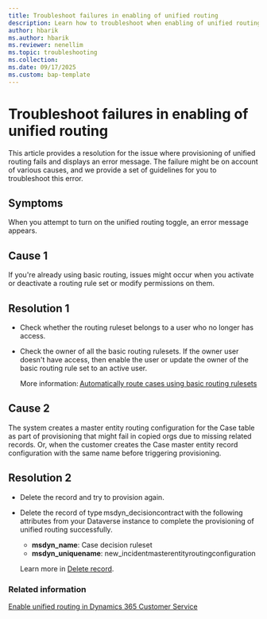 ```yaml
---
title: Troubleshoot failures in enabling of unified routing
description: Learn how to troubleshoot when enabling of unified routing fails in Dynamics 365 Customer Service.
author: hbarik
ms.author: hbarik
ms.reviewer: nenellim
ms.topic: troubleshooting
ms.collection: 
ms.date: 09/17/2025
ms.custom: bap-template
---
```


# Troubleshoot failures in enabling of unified routing

This article provides a resolution for the issue where provisioning of unified routing fails and displays an error message. The failure might be on account of various causes, and we provide a set of guidelines for you to troubleshoot this error. 

## Symptoms

When you attempt to turn on the unified routing toggle, an error message appears. 

## Cause 1

If you're already using basic routing, issues might occur when you activate or deactivate a routing rule set or modify permissions on them. 

## Resolution 1

- Check whether the routing ruleset belongs to a user who no longer has access.

- Check the owner of all the basic routing rulesets. If the owner user doesn't have access, then enable the user or update the owner of the basic routing rule set to an active user.  

  More information: [Automatically route cases using basic routing rulesets](/dynamics365/customer-service/administer/create-rules-automatically-route-cases)

## Cause 2

The system creates a master entity routing configuration for the Case table as part of provisioning that might fail in copied orgs due to missing related records. Or, when the customer creates the Case master entity record configuration with the same name before triggering provisioning. 

## Resolution 2

- Delete the record and try to provision again.

- Delete the record of type msdyn_decisioncontract with the following attributes from your Dataverse instance to complete the provisioning of unified routing successfully.

  - **msdyn_name**: Case decision ruleset
  - **msdyn_uniquename**: new_incidentmasterentityroutingconfiguration

  Learn more in [Delete record](/power-apps/developer/model-driven-apps/clientapi/reference/xrm-webapi/deleterecord).

### Related information

[Enable unified routing in Dynamics 365 Customer Service](/dynamics365/customer-service/administer/provision-unified-routing)  